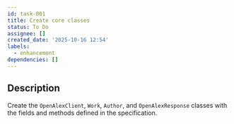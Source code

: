 ```yaml
---
id: task-001
title: Create core classes
status: To Do
assignee: []
created_date: '2025-10-16 12:54'
labels:
  - enhancement
dependencies: []
---
```


## Description

<!-- SECTION:DESCRIPTION:BEGIN -->
Create the `OpenAlexClient`, `Work`, `Author`, and `OpenAlexResponse` classes with the fields and methods defined in the specification.
<!-- SECTION:DESCRIPTION:END -->
